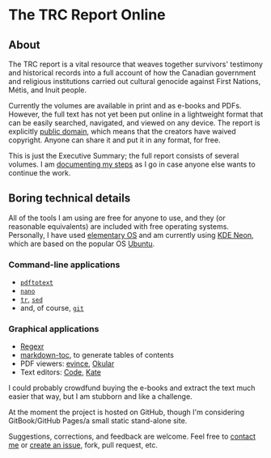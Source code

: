 # The TRC Report Online

## About

The TRC report is a vital resource that weaves together survivors' testimony and historical records into a full account of how the Canadian government and religious institutions carried out cultural genocide against First Nations, Métis, and Inuit people. 

Currently the volumes are available in print and as e-books and PDFs. However, the full text has not yet been put online in a lightweight format that can be easily searched, navigated, and viewed on any device. The report is explicitly [public domain](https://en.wikipedia.org/wiki/Public_domain), which means that the creators have waived copyright. Anyone can share it and put it in any format, for free.

This is just the Executive Summary; the full report consists of several volumes. I am [documenting my steps](/workflow.md) as I go in case anyone else wants to continue the work.

## Boring technical details

All of the tools I am using are free for anyone to use, and they (or reasonable equivalents) are included with free operating systems. Personally, I have used [elementary OS](https://elementary.io/) and am currently using [KDE Neon](https://neon.kde.org/), which are based on the popular OS [Ubuntu](https://www.ubuntu.com/desktop).

### Command-line applications

- [```pdftotext```](https://en.wikipedia.org/wiki/Pdftotext)
- [```nano```](https://nano-editor.org/)
- [```tr```](https://en.wikipedia.org/wiki/Tr_(Unix)), [```sed```](https://en.wikipedia.org/wiki/Sed)
- and, of course, [```git```](http://blog.scottlowe.org/2015/01/14/non-programmer-git-intro/)

### Graphical applications

- [Regexr](http://regexr.com)
- [markdown-toc](https://ecotrust-canada.github.io/markdown-toc/), to generate tables of contents
- PDF viewers: [evince](https://wiki.gnome.org/Apps/Evince), [Okular](https://okular.kde.org/)
- Text editors: [Code](https://github.com/elementary/code), [Kate](https://kate-editor.org)

I could probably crowdfund buying the e-books and extract the text much easier that way, but I am stubborn and like a challenge.

At the moment the project is hosted on GitHub, though I'm considering GitBook/GitHub Pages/a small static stand-alone site. 

Suggestions, corrections, and feedback are welcome. Feel free to [contact me](https://nevillepark.ca/contact) or [create an issue](https://github.com/nevillepark/trc/issues), fork, pull request, etc.
